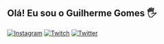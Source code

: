 ## Olá! Eu sou o Guilherme Gomes 🖐

[![Instagram](https://img.shields.io/badge/Instagram-E4405F?style=for-the-badge&logo=instagram&logoColor=white)](https://www.instagram.com/gommes_gui/)
[![Twitch](https://img.shields.io/badge/Twitch-9146FF?style=for-the-badge&logo=twitch&logoColor=white)](https://www.twitch.tv/sorrizoficial)
[![Twitter](https://img.shields.io/badge/Twitter-9146FF?style=for-the-badge&logo=twitter&logoColor=blue)](https://twitter.com/guilherminno)
